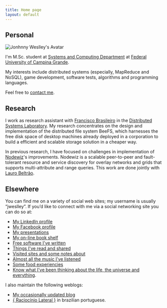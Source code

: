 ```yaml
---
title: Home page
layout: default
---
```


Personal
--------

![Jonhnny Weslley's Avatar](http://www.gravatar.com/avatar/1b70347c9182934213b3262851b60fc1.png)

I'm M.Sc. student at [Systems and Computing Department](http://www.dsc.ufcg.edu.br/) at [Federal University of Campina Grande](http://www.ufcg.edu.br/).

My interests include distributed systems (especially, MapReduce and NoSQL), game development, software tests, algorithms and programming languages.

Feel free to [contact me](http://www.google.com/profiles/jonhnnyweslley/contactme?continue=http://www.google.com/profiles/jonhnnyweslley).


Research
--------

I work as research assistant with [Francisco Brasileiro](http://fubica.lsd.ufcg.edu.br/) in the [Distributed Systems Laboratory](http://www.lsd.ufcg.edu.br/). My research concentrates on the design and implementation of the distributed file system BeeFS, which harnesses the free disk space of desktop machines already deployed in a corporation to build a efficient and scalable storage solution in a cheaper way.

In previous research, I have focused on challenges in implementation of [Nodewiz](http://www.hpl.hp.com/personal/Sung-Ju_Lee/abstracts/papers/gp2pc2005.pdf)'s improvements. Nodewiz is a scalable peer-to-peer and fault-tolerant resource and service discovery for overlay networks and grids that supports multi-attribute and range queries. This work are done jointly with [Lauro Beltrão](http://sites.google.com/site/lbeltrao/).


Elsewhere
---------

You can find me on a variety of social web sites; my username is usually “jweslley”. If you’d like to connect with me via a social networking site you can do so at:

* [My LinkedIn profile](http://www.linkedin.com/in/jweslley)
* [My Facebook profile](http://www.facebook.com/jweslley)
* [My presentations](http://www.slideshare.net/jweslley/slideshows)
* [My on-line book shelf](http://www.shelfari.com/jweslley)
* [Free software I've written](http://jweslley.github.com/)
* [Things I've read and shared](http://www.google.com/reader/shared/jonhnnyweslley)
* [Visited sites and some notes about](http://del.icio.us/jonhnnyweslley)
* [Almost all the music I've listened](http://last.fm/user/jweslley)
* [Some food experiencies](http://forkd.com/user/jweslley)
* [Know what I've been thinking about the life, the universe and everything](http://twitter.com/jweslley).

I also maintain the following weblogs:

* [My occasionally updated blog](http://blog.jonhnnyweslley.net/)
* [\{ Raciocínio Lateral \}](http://raciocinio-lateral.jonhnnyweslley.net/) in brazilian portuguese.

